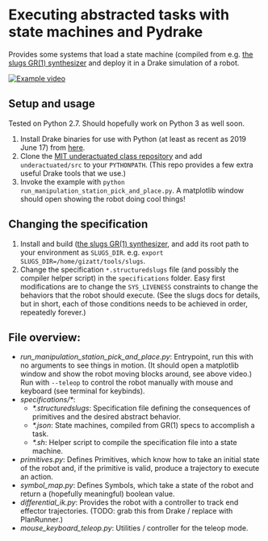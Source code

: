 # Executing abstracted tasks with state machines and Pydrake

Provides some systems that load a state machine (compiled from e.g. [the slugs GR(1) synthesizer](https://github.com/VerifiableRobotics/slugs) and deploy it in a Drake simulation of a robot.

[![Example video](https://img.youtube.com/vi/ZyfcRW-SiRY/0.jpg)](https://www.youtube.com/watch?v=ZyfcRW-SiRY)

## Setup and usage
Tested on Python 2.7. Should hopefully work on Python 3 as well soon.

1) Install Drake binaries for use with Python (at least as recent as 2019 June 17) from [here](https://drake.mit.edu/python_bindings.html).
2) Clone the [MIT underactuated class repository](https://github.com/RussTedrake/underactuated) and add `underactuated/src` to your `PYTHONPATH`. (This repo provides a few extra useful Drake tools that we use.)
3) Invoke the example with `python run_manipulation_station_pick_and_place.py`. A matplotlib window should open showing the robot doing cool things!

## Changing the specification

1) Install and build ([the slugs GR(1) synthesizer](https://github.com/VerifiableRobotics/slugs), and add its root path to your environment as `SLUGS_DIR`. e.g. `export SLUGS_DIR=/home/gizatt/tools/slugs`.
2) Change the specification `*.structuredslugs` file (and possibly the compiler helper script) in the `specifications` folder. Easy first modifications are to change the `SYS_LIVENESS` constraints to change the behaviors that the robot should execute. (See the slugs docs for details, but in short, each of those conditions needs to be achieved in order, repeatedly forever.)

## File overview:
- *run_manipulation_station_pick_and_place.py*: Entrypoint, run this with no arguments to see things in motion. (It should open a matplotlib window and show the robot moving blocks around, see above video.) Run with `--teleop` to control the robot manually with mouse and keyboard (see terminal for keybinds).
- *specifications/\**:
    - *\*.structuredslugs*: Specification file defining the consequences of primitives and the desired abstract behavior.
    - *\*.json*: State machines, compiled from GR(1) specs to accomplish a task.
    - *\*.sh*: Helper script to compile the specification file into a state machine.
- *primitives.py*: Defines Primitives, which know how to take an initial state of the robot and, if the primitive is valid, produce a trajectory to execute an action.
- *symbol_map.py*: Defines Symbols, which take a state of the robot and return a (hopefully meaningful) boolean value.
- *differential_ik.py*: Provides the robot with a controller to track end effector trajectories. (TODO: grab this from Drake / replace with PlanRunner.)
- *mouse_keyboard_teleop.py*: Utilities / controller for the teleop mode.
